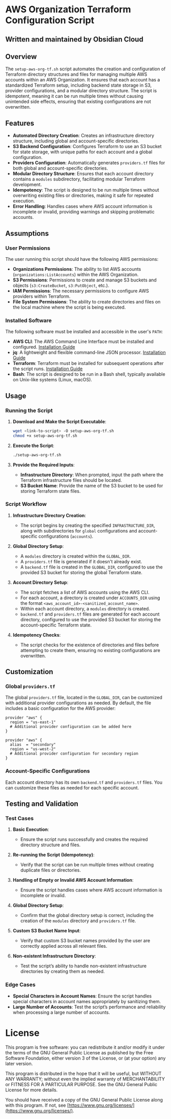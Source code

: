 
# AWS Organization Terraform Configuration Script
## Written and maintained by Obsidian Cloud

## Overview

The `setup-aws-org-tf.sh` script automates the creation and configuration of Terraform directory structures and files for managing multiple AWS accounts within an AWS Organization. It ensures that each account has a standardized Terraform setup, including backend state storage in S3, provider configurations, and a modular directory structure. The script is idempotent, meaning it can be run multiple times without causing unintended side effects, ensuring that existing configurations are not overwritten.

## Features

- **Automated Directory Creation**: Creates an infrastructure directory structure, including global and account-specific directories.
- **S3 Backend Configuration**: Configures Terraform to use an S3 bucket for state storage, with unique paths for each account and a global configuration.
- **Providers Configuration**: Automatically generates `providers.tf` files for both global and account-specific directories.
- **Modular Directory Structure**: Ensures that each account directory contains a `modules` subdirectory, facilitating modular Terraform development.
- **Idempotency**: The script is designed to be run multiple times without overwriting existing files or directories, making it safe for repeated execution.
- **Error Handling**: Handles cases where AWS account information is incomplete or invalid, providing warnings and skipping problematic accounts.

## Assumptions

### User Permissions

The user running this script should have the following AWS permissions:

- **Organizations Permissions**: The ability to list AWS accounts (`organizations:ListAccounts`) within the AWS Organization.
- **S3 Permissions**: Permissions to create and manage S3 buckets and objects (`s3:CreateBucket`, `s3:PutObject`, etc.).
- **IAM Permissions**: The necessary permissions to configure AWS providers within Terraform.
- **File System Permissions**: The ability to create directories and files on the local machine where the script is being executed.

### Installed Software

The following software must be installed and accessible in the user's `PATH`:

- **AWS CLI**: The AWS Command Line Interface must be installed and configured. [Installation Guide](https://docs.aws.amazon.com/cli/latest/userguide/install-cliv2.html)
- **jq**: A lightweight and flexible command-line JSON processor. [Installation Guide](https://stedolan.github.io/jq/download/)
- **Terraform**: Terraform must be installed for subsequent operations after the script runs. [Installation Guide](https://learn.hashicorp.com/tutorials/terraform/install-cli)
- **Bash**: The script is designed to be run in a Bash shell, typically available on Unix-like systems (Linux, macOS).

## Usage

### Running the Script

1. **Download and Make the Script Executable**:
   ```bash
   wget <link-to-script> -O setup-aws-org-tf.sh
   chmod +x setup-aws-org-tf.sh
   ```

2. **Execute the Script**:
   ```bash
   ./setup-aws-org-tf.sh
   ```

3. **Provide the Required Inputs**:
   - **Infrastructure Directory**: When prompted, input the path where the Terraform infrastructure files should be located.
   - **S3 Bucket Name**: Provide the name of the S3 bucket to be used for storing Terraform state files.

### Script Workflow

1. **Infrastructure Directory Creation**:
   - The script begins by creating the specified `INFRASTRUCTURE_DIR`, along with subdirectories for `global` configurations and account-specific configurations (`accounts`).

2. **Global Directory Setup**:
   - A `modules` directory is created within the `GLOBAL_DIR`.
   - A `providers.tf` file is generated if it doesn't already exist.
   - A `backend.tf` file is created in the `GLOBAL_DIR`, configured to use the provided S3 bucket for storing the global Terraform state.

3. **Account Directory Setup**:
   - The script fetches a list of AWS accounts using the AWS CLI.
   - For each account, a directory is created under `ACCOUNTS_DIR` using the format `<aws_account_id>-<sanitized_account_name>`.
   - Within each account directory, a `modules` directory is created.
   - `backend.tf` and `providers.tf` files are generated for each account directory, configured to use the provided S3 bucket for storing the account-specific Terraform state.

4. **Idempotency Checks**:
   - The script checks for the existence of directories and files before attempting to create them, ensuring no existing configurations are overwritten.

## Customization

### Global `providers.tf`

The global `providers.tf` file, located in the `GLOBAL_DIR`, can be customized with additional provider configurations as needed. By default, the file includes a basic configuration for the AWS provider:

```hcl
provider "aws" {
  region = "us-east-1"
  # Additional provider configuration can be added here
}

provider "aws" {
  alias  = "secondary"
  region = "us-west-2"
  # Additional provider configuration for secondary region
}
```

### Account-Specific Configurations

Each account directory has its own `backend.tf` and `providers.tf` files. You can customize these files as needed for each specific account.

## Testing and Validation

### Test Cases

1. **Basic Execution**:
   - Ensure the script runs successfully and creates the required directory structure and files.

2. **Re-running the Script (Idempotency)**:
   - Verify that the script can be run multiple times without creating duplicate files or directories.

3. **Handling of Empty or Invalid AWS Account Information**:
   - Ensure the script handles cases where AWS account information is incomplete or invalid.

4. **Global Directory Setup**:
   - Confirm that the global directory setup is correct, including the creation of the `modules` directory and `providers.tf` file.

5. **Custom S3 Bucket Name Input**:
   - Verify that custom S3 bucket names provided by the user are correctly applied across all relevant files.

6. **Non-existent Infrastructure Directory**:
   - Test the script’s ability to handle non-existent infrastructure directories by creating them as needed.

### Edge Cases

- **Special Characters in Account Names**: Ensure the script handles special characters in account names appropriately by sanitizing them.
- **Large Number of Accounts**: Test the script’s performance and reliability when processing a large number of accounts.

# License

This program is free software: you can redistribute it and/or modify
it under the terms of the GNU General Public License as published by
the Free Software Foundation, either version 3 of the License, or
(at your option) any later version.

This program is distributed in the hope that it will be useful,
but WITHOUT ANY WARRANTY; without even the implied warranty of
MERCHANTABILITY or FITNESS FOR A PARTICULAR PURPOSE. See the
GNU General Public License for more details.

You should have received a copy of the GNU General Public License
along with this program. If not, see [https://www.gnu.org/licenses/](https://www.gnu.org/licenses/).
